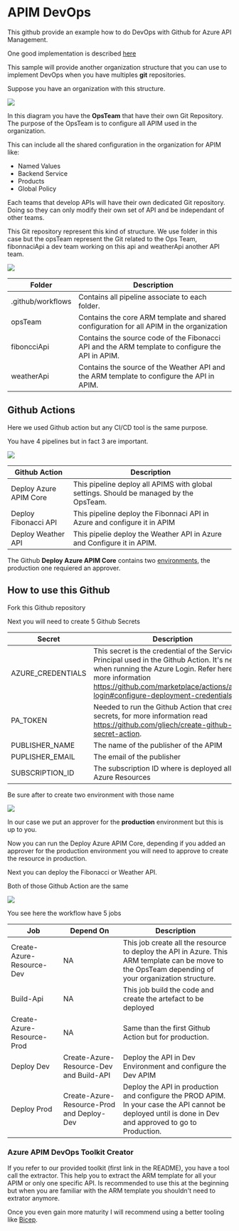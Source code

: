 # APIM DevOps

This github provide an example how to do DevOps with Github for Azure API Management.  

One good implementation is described [here](https://github.com/Azure/azure-api-management-devops-resource-kit)

This sample will provide another organization structure that you can use to implement DevOps when you have multiples **git** repositories.

Suppose you have an organization with this structure.

<img src='https://raw.githubusercontent.com/hugogirard/apimDevOps/main/images/gitStructure.png?raw=true' />

In this diagram you have the **OpsTeam** that have their own Git Repository.  The purpose of the OpsTeam is to configure all APIM used in the organization.

This can include all the shared configuration in the organization for APIM like:

<ul>
  <li>Named Values</li>
  <li>Backend Service</li>
  <li>Products</li>
  <li>Global Policy</li>
</ul>

Each teams that develop APIs will have their own dedicated Git repository.  Doing so they can only modify their own set of API and be independant of other teams.

This Git repository represent this kind of structure.  We use folder in this case but the opsTeam represent the Git related to the Ops Team, fibonnaciApi a dev team working on this api and weatherApi another API team.

<img src='https://raw.githubusercontent.com/hugogirard/apimDevOps/main/images/folder.png?raw=true' />

Folder|Description
--- | --- |
.github/workflows | Contains all pipeline associate to each folder.
opsTeam | Contains the core ARM template and shared configuration for all APIM in the organization
fiboncciApi | Contains the source code of the Fibonacci API and the ARM template to configure the API in APIM.
weatherApi | Contains the source of the Weather API and the ARM template to configure the API in APIM.

## Github Actions

Here we used Github action but any CI/CD tool is the same purpose.

You have 4 pipelines but in fact 3 are important.

<img src='https://raw.githubusercontent.com/hugogirard/apimDevOps/main/images/actions.png?raw=true' />

Github Action | Description
--- | --- |
Deploy Azure APIM Core | This pipeline deploy all APIMS with global settings.  Should be managed by the OpsTeam.
Deploy Fibonacci API | This pipeline deploy the Fibonnaci API in Azure and configure it in APIM
Deploy Weather API | This pipelie deploy the Weather API in Azure and Configure it in APIM.

The Github **Deploy Azure APIM Core** contains two [environments](https://docs.github.com/en/actions/reference/environments), the production one requiered an approver.

## How to use this Github

Fork this Github repository

Next you will need to create 5 Github Secrets

Secret | Description
--- | --- |
AZURE_CREDENTIALS | This secret is the credential of the Service Principal used in the Github Action.  It's needed when running the Azure Login.  Refer here for more information https://github.com/marketplace/actions/azure-login#configure-deployment-credentials
PA_TOKEN | Needed to run the Github Action that create secrets, for more information read https://github.com/gliech/create-github-secret-action.
PUBLISHER_NAME | The name of the publisher of the APIM
PUPLISHER_EMAIL | The email of the publisher
SUBSCRIPTION_ID | The subscription ID where is deployed all the Azure Resources

Be sure after to create two environment with those name

<img src='https://raw.githubusercontent.com/hugogirard/apimDevOps/main/images/env.png?raw=true' />

In our case we put an approver for the **production** environment but this is up to you.

Now you can run the Deploy Azure APIM Core, depending if you added an approver for the production environment you will need to approve to create the resource in production.

Next you can deploy the Fibonacci or Weather API.

Both of those Github Action are the same

<img src='https://raw.githubusercontent.com/hugogirard/apimDevOps/main/images/api.png?raw=true' />

You see here the workflow have 5 jobs

Job | Depend On | Description
--- | --- | --- |
Create-Azure-Resource-Dev | NA | This job create all the resource to deploy the API in Azure.  This ARM template can be move to the OpsTeam depending of your organization structure.
Build-Api | NA | This job build the code and create the artefact to be deployed
Create-Azure-Resource-Prod | NA | Same than the first Github Action but for production.
Deploy Dev | Create-Azure-Resource-Dev and Build-API | Deploy the API in Dev Environment and configure the Dev APIM
Deploy Prod | Create-Azure-Resource-Prod and Deploy-Dev | Deploy the API in production and configure the PROD APIM.  In your case the API cannot be deployed until is done in Dev and approved to go to Production.

### Azure APIM DevOps Toolkit Creator

If you refer to our provided toolkit (first link in the README), you have a tool call the extractor.  This help you to extract the ARM template for all your APIM or only one specific API.  Is recommended to use this at the beginning but when you are familiar with the ARM template you shouldn't need to extrator anymore.  

Once you even gain more maturity I will recommend using a better tooling like [Bicep](https://github.com/Azure/bicep).